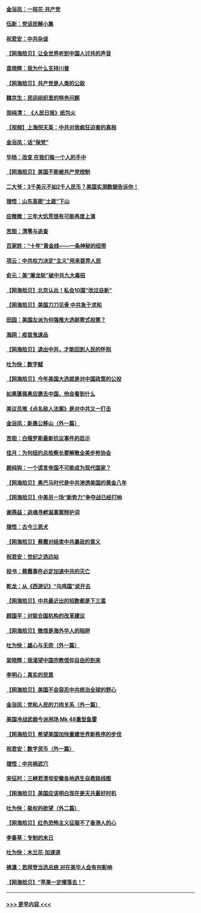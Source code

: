 #### [金浴凤：一枝花·共产党](../pages/nsc993/n12368757.md?t=08311051) 
#### [伍新：党话民解小集](../pages/nsc993/n12366907.md?t=08311051) 
#### [祝君安：中共杂谈](../pages/nsc993/n12366076.md?t=08311051) 
#### [【网海拾贝】让全世界听到中国人讨共的声音](../pages/nsc993/n12365569.md?t=08311051) 
#### [袁晓辉：我为什么支持川普](../pages/nsc993/n12362670.md?t=08311051) 
#### [【网海拾贝】共产党是人类的公敌](../pages/nsc993/n12363182.md?t=08311051) 
#### [魏京生：民运组织里的特务问题](../pages/nsc993/n12363010.md?t=08311051) 
#### [郑纯清： 《人民日报》纸包火](../pages/nsc993/n12362706.md?t=08311051) 
#### [【视频】上海倪天英：中共对我疯狂迫害的真相](../pages/nsc993/n12356341.md?t=08311051) 
#### [金浴凤：话“保党”](../pages/nsc993/n12361867.md?t=08311051) 
#### [华旸：改变 在我们每一个人的手中](../pages/nsc993/n12361774.md?t=08311051) 
#### [【网海拾贝】美国不能被共产党控制](../pages/nsc993/n12360271.md?t=08311051) 
#### [二大爷：3千美元不如2千人民币？美国实测数据告诉你！](../pages/nsc993/n12358563.md?t=08311051) 
#### [理悟：山东高密“土匪”下山](../pages/nsc993/n12358535.md?t=08311051) 
#### [应微微：三年大饥荒很有可能再度上演](../pages/nsc993/n12358523.md?t=08311051) 
#### [苦胆：清零与追查](../pages/nsc993/n12358501.md?t=08311051) 
#### [百家姓：“十年”黄金线——一条神秘的纽带](../pages/nsc993/n12358319.md?t=08311051) 
#### [项云：中共权力决定“主义”用来耍弄人民](../pages/nsc993/n12358172.md?t=08311051) 
#### [俞元：美“屠龙斩”破中共九大毒招](../pages/nsc993/n12357822.md?t=08311051) 
#### [【网海拾贝】北京认怂！私会10国“改过自新”](../pages/nsc993/n12357784.md?t=08311051) 
#### [【网海拾贝】美国刀刀见骨 中共急于求和](../pages/nsc993/n12355511.md?t=08311051) 
#### [田园：美国左派为何强推大选邮寄式投票？](../pages/nsc993/n12352963.md?t=08311051) 
#### [海网：疫苗鬼速品](../pages/nsc993/n12354438.md?t=08311051) 
#### [【网海拾贝】退出中共，才能回到人民的怀抱](../pages/nsc993/n12352634.md?t=08311051) 
#### [吐为快：数字赋](../pages/nsc993/n12352317.md?t=08311051) 
#### [【网海拾贝】今年美国大选就是对中国政策的公投](../pages/nsc993/n12350973.md?t=08311051) 
#### [如果蓬佩奥应邀去中国，他会看到什么](../pages/nsc993/n12350945.md?t=08311051) 
#### [美议员推《点名敌人法案》是对中共又一打击](../pages/nsc993/n12350765.md?t=08311051) 
#### [金浴凤：新愚公移山（外一篇）](../pages/nsc993/n12350253.md?t=08311051) 
#### [苦胆：白俄罗斯最新抗议事件的启示](../pages/nsc993/n12349989.md?t=08311051) 
#### [佳月：为何纽约总检察长要解散全美步枪协会](../pages/nsc993/n12349939.md?t=08311051) 
#### [颜纯钩：一个谎言帝国不可能成为现代国家？](../pages/nsc993/n12349898.md?t=08311051) 
#### [【网海拾贝】奥巴马时代是中共渗透美国的黄金八年](../pages/nsc993/n12349284.md?t=08311051) 
#### [【网海拾贝】中美另一场“新势力”争夺战已经打响](../pages/nsc993/n12346998.md?t=08311051) 
#### [谢燕益：追魂寻衅滋事案辩护词](../pages/nsc993/n12346892.md?t=08311051) 
#### [理悟：古今三恶犬](../pages/nsc993/n12345190.md?t=08311051) 
#### [【网海拾贝】蔡霞对结束中共暴政的意义](../pages/nsc993/n12344263.md?t=08311051) 
#### [祝君安：世纪之选边站](../pages/nsc993/n12342382.md?t=08311051) 
#### [投书：蔡霞事件必定加速中共的灭亡](../pages/nsc993/n12341881.md?t=08311051) 
#### [乾龙：从《西游记》“乌鸡国”说开去](../pages/nsc993/n12341690.md?t=08311051) 
#### [【网海拾贝】中共最近出的招数都是下三滥](../pages/nsc993/n12341593.md?t=08311051) 
#### [顾国平：对联合国机构的改革建议](../pages/nsc993/n12339928.md?t=08311051) 
#### [【网海拾贝】微信是海外华人的陷阱](../pages/nsc993/n12338868.md?t=08311051) 
#### [吐为快：雄心与无奈（外一篇）](../pages/nsc993/n12338132.md?t=08311051) 
#### [梁晓辉：我渴望中国宗教信仰自由的到来](../pages/nsc993/n12336657.md?t=08311051) 
#### [李明心：真实的民意](../pages/nsc993/n12336089.md?t=08311051) 
#### [【网海拾贝】美国不会容忍中共统治全球的野心](../pages/nsc993/n12336063.md?t=08311051) 
#### [金浴凤：党和人民的刀肉关系（外一篇）](../pages/nsc993/n12335834.md?t=08311051) 
#### [美国冷战武器今派用场 Mk 48重型鱼雷](../pages/nsc993/n12335354.md?t=08311051) 
#### [【网海拾贝】希望美国加快重建世界新秩序的步伐](../pages/nsc993/n12334224.md?t=08311051) 
#### [祝君安：数字货币（外一篇）](../pages/nsc993/n12334186.md?t=08311051) 
#### [理悟：中共祸武穴](../pages/nsc993/n12333962.md?t=08311051) 
#### [宋征时：三峡若溃坝安徽各地逃生自救路线图](../pages/nsc993/n12332450.md?t=08311051) 
#### [【网海拾贝】美国应该明白现在是灭共最好时机](../pages/nsc993/n12332313.md?t=08311051) 
#### [吐为快：极权的欲望（外二篇）](../pages/nsc993/n12332089.md?t=08311051) 
#### [【网海拾贝】红色恐怖主义征服不了香港人的心](../pages/nsc993/n12329296.md?t=08311051) 
#### [李春草：专制的末日](../pages/nsc993/n12329079.md?t=08311051) 
#### [吐为快：木兰花‧加速道](../pages/nsc993/n12327366.md?t=08311051) 
#### [拂潇：若拜登当选总统 对在美华人会有何影响](../pages/nsc993/n12295996.md?t=08311051) 
#### [【网海拾贝】“苹果一定撑落去！”](../pages/nsc993/n12326784.md?t=08311051) 

----
#### [ >>> 更早内容 <<< ](../indexes/nsc993-earlier.md)
